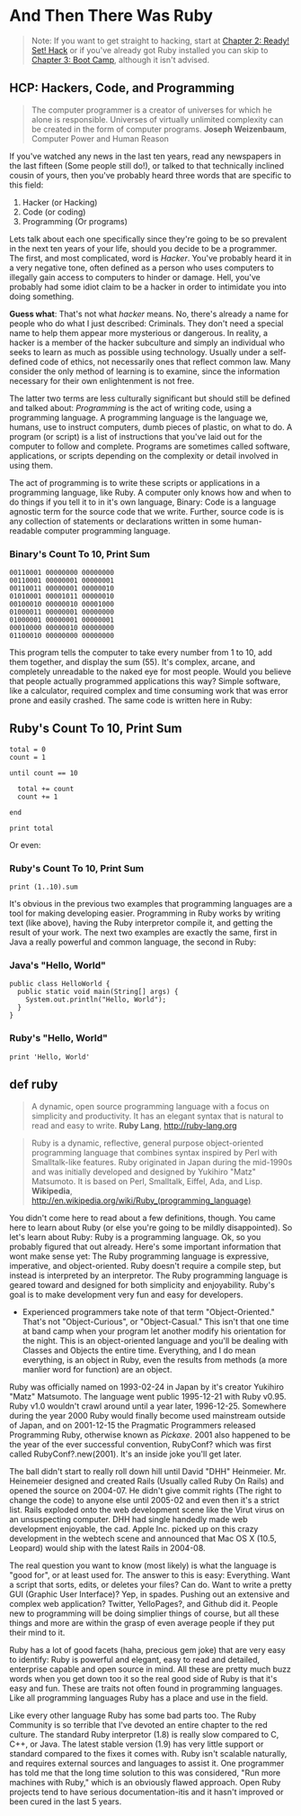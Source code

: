 # And Then There Was Ruby

> Note: If you want to get straight to hacking, start at [Chapter 2: Ready! Set! Hack](chapter-two) or if you've already got Ruby installed you can skip to [Chapter 3: Boot Camp](chapter-three), although it isn't advised.


## HCP: Hackers, Code, and Programming

> The computer programmer is a creator of universes for which he alone is responsible. Universes of virtually unlimited complexity can be created in the form of computer programs. 
> **Joseph Weizenbaum**, Computer Power and Human Reason

If you've watched any news in the last ten years, read any newspapers in the last fifteen (Some people still do!), or talked to that technically inclined cousin of yours, then you've probably heard three words that are specific to this field:

1. Hacker (or Hacking)
2. Code (or coding)
3. Programming (Or programs)

Lets talk about each one specifically since they're going to be so prevalent in the next ten years of your life, should you decide to be a programmer. The first, and most complicated, word is *Hacker*. You've probably heard it in a very negative tone, often defined as a person who uses computers to illegally gain access to computers to hinder or damage. Hell, you've probably had some idiot claim to be a hacker in order to intimidate you into doing something.

**Guess what**: That's not what _hacker_ means. No, there's already a name for people who do what I just described: Criminals. They don't need a special name to help them appear more mysterious or dangerous. In reality, a hacker is a member of the hacker subculture and simply an individual who seeks to learn as much as possible using technology. Usually under a self-defined code of ethics, not necessarily ones that reflect common law. Many consider the only method of learning is to examine, since the information necessary for their own enlightenment is not free.‏

The latter two terms are less culturally significant but should still be defined and talked about: _Programming_ is the act of writing code, using a programming language. A programming language is the language we, humans, use to instruct computers, dumb pieces of plastic, on what to do. A program (or script) is a list of instructions that you've laid out for the computer to follow and complete. Programs are sometimes called software, applications, or scripts depending on the complexity or detail involved in using them.

The act of programming is to write these scripts or applications in a programming language, like Ruby. A computer only knows how and when to do things if you tell it to in it's own language, Binary: Code is a language agnostic term for the source code that we write. Further, source code is is any collection of statements or declarations written in some human-readable computer programming language.


### Binary's Count To 10, Print Sum

    00110001 00000000 00000000
    00110001 00000001 00000001
    00110011 00000001 00000010
    01010001 00001011 00000010
    00100010 00000010 00001000
    01000011 00000001 00000000
    01000001 00000001 00000001
    00010000 00000010 00000000
    01100010 00000000 00000000

This program tells the computer to take every number from 1 to 10, add them together, and display the sum (55). It's complex, arcane, and completely unreadable to the naked eye for most people. Would you believe that people actually programmed applications this way? Simple software, like a calculator, required complex and time consuming work that was error prone and easily crashed. The same code is written here in Ruby:


## Ruby's Count To 10, Print Sum
    total = 0
    count = 1

    until count == 10
    
      total += count
      count += 1
      
    end
    
    print total

Or even:

### Ruby's Count To 10, Print Sum
    print (1..10).sum

It's obvious in the previous two examples that programming languages are a tool for making developing easier. Programming in Ruby works by writing text (like above), having the Ruby interpretor compile it, and getting the result of your work. The next two examples are exactly the same, first in Java a really powerful and common language, the second in Ruby:

### Java's "Hello, World"
    public class HelloWorld {
      public static void main(String[] args) {
        System.out.println("Hello, World");
      }
    }

### Ruby's "Hello, World"
    print 'Hello, World'

## def ruby

> A dynamic, open source programming language with a focus on simplicity and productivity. It has an elegant syntax that is natural to read and easy to write.
> **Ruby Lang**, http://ruby-lang.org

> Ruby is a dynamic, reflective, general purpose object-oriented programming language that combines syntax inspired by Perl with Smalltalk-like features. Ruby originated in Japan during the mid-1990s and was initially developed and designed by Yukihiro "Matz" Matsumoto. It is based on Perl, Smalltalk, Eiffel, Ada, and Lisp.
> **Wikipedia**, http://en.wikipedia.org/wiki/Ruby_(programming_language)

You didn't come here to read about a few definitions, though. You came here to learn about Ruby (or else you're going to be mildly disappointed). So let's learn about Ruby: Ruby is a programming language. Ok, so you probably figured that out already. Here's some important information that wont make sense yet: The Ruby programming language is expressive, imperative, and object-oriented. Ruby doesn't require a compile step, but instead is interpreted by an interpretor. The Ruby programming language is geared toward and designed for both simplicity and enjoyability. Ruby's goal is to make development very fun and easy for developers.

* Experienced programmers take note of that term "Object-Oriented." That's not "Object-Curious", or "Object-Casual." This isn't that one time at band camp when your program let another modify his orientation for the night. This is an object-oriented language and you'll be dealing with Classes and Objects the entire time. Everything, and I do mean everything, is an object in Ruby, even the results from methods (a more manlier word for function) are an object.

Ruby was officially named on 1993-02-24 in Japan by it's creator Yukihiro "Matz" Matsumoto. The language went public 1995-12-21 with Ruby v0.95. Ruby v1.0 wouldn't crawl around until a year later, 1996-12-25. Somewhere during the year 2000 Ruby would finally become used mainstream outside of Japan, and on 2001-12-15 the Pragmatic Programmers released Programming Ruby, otherwise known as _Pickaxe_. 2001 also happened to be the year of the ever successful convention, RubyConf? which was first called RubyConf?.new(2001). It's an inside joke you'll get later.

The ball didn't start to really roll down hill until David "DHH" Heinmeier. Mr. Heinemeier designed and created Rails (Usually called Ruby On Rails) and opened the source on 2004-07. He didn't give commit rights (The right to change the code) to anyone else until 2005-02 and even then it's a strict list. Rails exploded onto the web development scene like the Virut virus on an unsuspecting computer. DHH had single handedly made web development enjoyable, the cad. Apple Inc. picked up on this crazy development in the webtech scene and announced that Mac OS X (10.5, Leopard) would ship with the latest Rails in 2004-08.

The real question you want to know (most likely) is what the language is "good for", or at least used for. The answer to this is easy: Everything. Want a script that sorts, edits, or deletes your files? Can do. Want to write a pretty GUI (Graphic User Interface)? Yep, in spades. Pushing out an extensive and complex web application? Twitter, YelloPages?, and Github did it. People new to programming will be doing simplier things of course, but all these things and more are within the grasp of even average people if they put their mind to it.

Ruby has a lot of good facets (haha, precious gem joke) that are very easy to identify: Ruby is powerful and elegant, easy to read and detailed, enterprise capable and open source in mind. All these are pretty much buzz words when you get down too it so the real good side of Ruby is that it's easy and fun. These are traits not often found in programming languages. Like all programming languages Ruby has a place and use in the field.

Like every other language Ruby has some bad parts too. The Ruby Community is so terrible that I've devoted an entire chapter to the red culture. The standard Ruby interpretor (1.8) is really slow compared to C, C++, or Java. The latest stable version (1.9) has very little support or standard compared to the fixes it comes with. Ruby isn't scalable naturally, and requires external sources and languages to assist it. One programmer has told me that the long time solution to this was considered, "Run more machines with Ruby," which is an obviously flawed approach. Open Ruby projects tend to have serious documentation-itis and it hasn't improved or been cured in the last 5 years.
